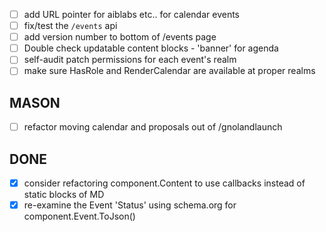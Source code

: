 - [ ] add URL pointer for aiblabs etc..  for calendar events
- [ ] fix/test the `/events` api
- [ ] add version number to bottom of /events page
- [ ] Double check updatable content blocks - 'banner' for agenda
- [ ] self-audit patch permissions for each event's realm
- [ ] make sure HasRole and RenderCalendar are available at proper realms

MASON
-----
- [ ] refactor moving calendar and proposals out of /gnolandlaunch

DONE
-----
- [x] consider refactoring component.Content to use callbacks instead of static blocks of MD
- [x] re-examine the Event 'Status' using schema.org for component.Event.ToJson()
